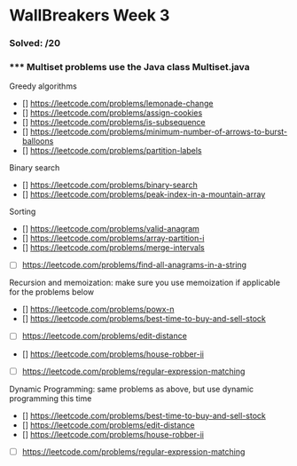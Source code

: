 # WallBreakers Week 3


### Solved: /20 

### *** Multiset problems use the Java class Multiset.java

Greedy algorithms
- [] https://leetcode.com/problems/lemonade-change
- [] https://leetcode.com/problems/assign-cookies
- [] https://leetcode.com/problems/is-subsequence
- [] https://leetcode.com/problems/minimum-number-of-arrows-to-burst-balloons
- [] https://leetcode.com/problems/partition-labels

Binary search
- [] https://leetcode.com/problems/binary-search
- [] https://leetcode.com/problems/peak-index-in-a-mountain-array

Sorting
- [] https://leetcode.com/problems/valid-anagram
- [] https://leetcode.com/problems/array-partition-i
- [] https://leetcode.com/problems/merge-intervals
- [ ] https://leetcode.com/problems/find-all-anagrams-in-a-string


Recursion and memoization: make sure you use memoization if applicable for the problems below
- [] https://leetcode.com/problems/powx-n
- [] https://leetcode.com/problems/best-time-to-buy-and-sell-stock
- [ ] https://leetcode.com/problems/edit-distance
- [] https://leetcode.com/problems/house-robber-ii
- [ ] https://leetcode.com/problems/regular-expression-matching


Dynamic Programming: same problems as above, but use dynamic programming this time
- [] https://leetcode.com/problems/best-time-to-buy-and-sell-stock
- [] https://leetcode.com/problems/edit-distance
- [] https://leetcode.com/problems/house-robber-ii
- [ ] https://leetcode.com/problems/regular-expression-matching


